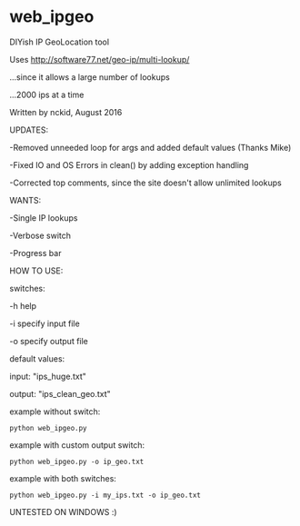 # web_ipgeo

DIYish IP GeoLocation tool

Uses http://software77.net/geo-ip/multi-lookup/

...since it allows a large number of lookups

...2000 ips at a time

Written by nckid, August 2016


UPDATES:

-Removed unneeded loop for args and added default values (Thanks Mike)

-Fixed IO and OS Errors in clean() by adding exception handling

-Corrected top comments, since the site doesn't allow unlimited lookups


WANTS:

-Single IP lookups

-Verbose switch

-Progress bar



HOW TO USE:

switches:

-h		help


-i		specify input file

-o		specify output file


default values:

input: "ips_huge.txt"

output: "ips_clean_geo.txt"


example without switch:

	python web_ipgeo.py
	

example with custom output switch:

	python web_ipgeo.py -o ip_geo.txt
	

example with both switches:

	python web_ipgeo.py -i my_ips.txt -o ip_geo.txt
	

UNTESTED ON WINDOWS :)

